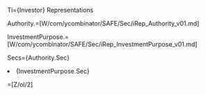 Ti={Investor} Representations

Authority.=[W/com/ycombinator/SAFE/Sec/iRep_Authority_v01.md]

InvestmentPurpose.=[W/com/ycombinator/SAFE/Sec/iRep_InvestmentPurpose_v01.md]

Secs={Authority.Sec}<li>{InvestmentPurpose.Sec}

=[Z/ol/2]